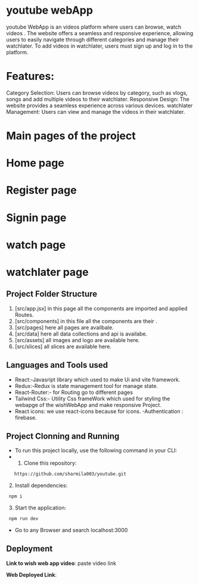 # **youtube webApp**
  youtube WebApp is an videos platform where users can browse,  watch videos . The website offers a seamless and responsive  experience, allowing users to easily navigate through different  categories and manage their watchlater. To add videos in watchlater, users must sign up and log in to the platform.

# Features:

Category Selection: Users can browse videos by category, such as vlogs, songs and add multiple videos to their watchlater.
Responsive Design: The website provides a seamless experience across various devices.
watchlater Management: Users can view and manage the videos in their  watchlater.

# Main pages of the project
#  Home page 

#  Register page 

#  Signin page

#  watch page

#  watchlater page




## **Project Folder Structure**
1. [src/app.jsx]  in this page all the components are imported and applied Routes.
3. [src/components]  in this file all the components are their .
4. [src/pages] here all pages are availbale.
5. [src/data] here all data collections  and  api  is availabe.
6. [src/assets] all images and logo are available here.
7. [src/slices] all slices are available here.


## **Languages and Tools used**
  - React:-Javasript library which used to make Ui  and   vite  framework.
  - Redux:-Redux is state management tool for manage state.
  - React-Router:- for Routing go to different pages
  - Tailwind Css:- Utility Css frameWork which used for styling the webapge of the wishWebApp and make responsive Project.
  - React icons: we use react-icons because for icons.
  -Authentication : firebase.  


## **Project Clonning and Running**
- To run this project locally, use the following command in your CLI:
- 1. Clone this repository: 

```bash
   https://github.com/sharmila003/youtube.git
```

2. Install dependencies:

```bash
 npm i
```

3. Start the application:

```bash
 npm run dev
```
- Go to any Browser and search localhost:3000

## **Deployment**

**Link to wish web app video**: paste video link

**Web Deployed Link**:  


